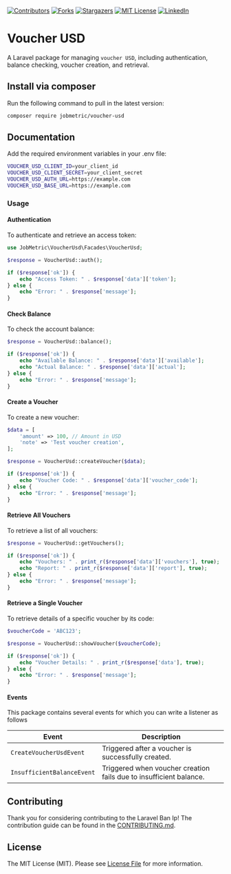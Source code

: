 [contributors-shield]: https://img.shields.io/github/contributors/jobmetric/voucher-usd.svg?style=for-the-badge
[contributors-url]: https://github.com/jobmetric/voucher-usd/graphs/contributors
[forks-shield]: https://img.shields.io/github/forks/jobmetric/voucher-usd.svg?style=for-the-badge&label=Fork
[forks-url]: https://github.com/jobmetric/voucher-usd/network/members
[stars-shield]: https://img.shields.io/github/stars/jobmetric/voucher-usd.svg?style=for-the-badge
[stars-url]: https://github.com/jobmetric/voucher-usd/stargazers
[license-shield]: https://img.shields.io/github/license/jobmetric/voucher-usd.svg?style=for-the-badge
[license-url]: https://github.com/jobmetric/voucher-usd/blob/master/LICENCE.md
[linkedin-shield]: https://img.shields.io/badge/-LinkedIn-blue.svg?style=for-the-badge&logo=linkedin&colorB=555
[linkedin-url]: https://linkedin.com/in/majidmohammadian

[![Contributors][contributors-shield]][contributors-url]
[![Forks][forks-shield]][forks-url]
[![Stargazers][stars-shield]][stars-url]
[![MIT License][license-shield]][license-url]
[![LinkedIn][linkedin-shield]][linkedin-url]

# Voucher USD

A Laravel package for managing `voucher USD`, including authentication, balance checking, voucher creation, and retrieval.

## Install via composer

Run the following command to pull in the latest version:

```bash
composer require jobmetric/voucher-usd
```

## Documentation

Add the required environment variables in your .env file:

```bash
VOUCHER_USD_CLIENT_ID=your_client_id
VOUCHER_USD_CLIENT_SECRET=your_client_secret
VOUCHER_USD_AUTH_URL=https://example.com
VOUCHER_USD_BASE_URL=https://example.com
```

### Usage

#### Authentication

To authenticate and retrieve an access token:

```php
use JobMetric\VoucherUsd\Facades\VoucherUsd;

$response = VoucherUsd::auth();

if ($response['ok']) {
    echo "Access Token: " . $response['data']['token'];
} else {
    echo "Error: " . $response['message'];
}
```

#### Check Balance

To check the account balance:

```php
$response = VoucherUsd::balance();

if ($response['ok']) {
    echo "Available Balance: " . $response['data']['available'];
    echo "Actual Balance: " . $response['data']['actual'];
} else {
    echo "Error: " . $response['message'];
}
```

#### Create a Voucher

To create a new voucher:
    
```php
$data = [
    'amount' => 100, // Amount in USD
    'note' => 'Test voucher creation',
];

$response = VoucherUsd::createVoucher($data);

if ($response['ok']) {
    echo "Voucher Code: " . $response['data']['voucher_code'];
} else {
    echo "Error: " . $response['message'];
}
```

#### Retrieve All Vouchers

To retrieve a list of all vouchers:

```php
$response = VoucherUsd::getVouchers();

if ($response['ok']) {
    echo "Vouchers: " . print_r($response['data']['vouchers'], true);
    echo "Report: " . print_r($response['data']['report'], true);
} else {
    echo "Error: " . $response['message'];
}
```

#### Retrieve a Single Voucher

To retrieve details of a specific voucher by its code:

```php
$voucherCode = 'ABC123';

$response = VoucherUsd::showVoucher($voucherCode);

if ($response['ok']) {
    echo "Voucher Details: " . print_r($response['data'], true);
} else {
    echo "Error: " . $response['message'];
}
```

#### Events

This package contains several events for which you can write a listener as follows

| Event                      | Description                                                        |
|----------------------------|--------------------------------------------------------------------|
| `CreateVoucherUsdEvent`    | Triggered after a voucher is successfully created.                 |
| `InsufficientBalanceEvent` | Triggered when voucher creation fails due to insufficient balance. |

## Contributing

Thank you for considering contributing to the Laravel Ban Ip! The contribution guide can be found in the [CONTRIBUTING.md](https://github.com/jobmetric/voucher-usd/blob/master/CONTRIBUTING.md).

## License

The MIT License (MIT). Please see [License File](https://github.com/jobmetric/voucher-usd/blob/master/LICENCE.md) for more information.

